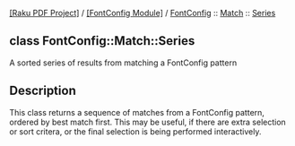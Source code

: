 [[Raku PDF Project]](https://pdf-raku.github.io)
 / [[FontConfig Module]](https://pdf-raku.github.io/FontConfig-raku)
 / [FontConfig](https://pdf-raku.github.io/FontConfig-raku/FontConfig)
 :: [Match](https://pdf-raku.github.io/FontConfig-raku/FontConfig/Match)
 :: [Series](https://pdf-raku.github.io/FontConfig-raku/FontConfig/Match/Series)

class FontConfig::Match::Series
-------------------------------

A sorted series of results from matching a FontConfig pattern

Description
-----------

This class returns a sequence of matches from a FontConfig pattern, ordered by best match first. This may be useful, if there are extra selection or sort critera, or the final selection is being performed interactively.

